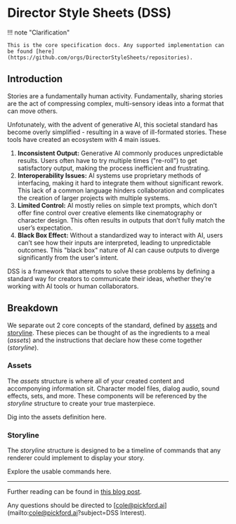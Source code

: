 # Director Style Sheets (DSS)

!!! note "Clarification"

    This is the core specification docs. Any supported implementation can be found [here](https://github.com/orgs/DirectorStyleSheets/repositories).

## Introduction

Stories are a fundamentally human activity. Fundamentally, sharing stories are the act of compressing complex, multi-sensory ideas into a format that can move others.

Unfotunately, with the advent of generative AI, this societal standard has become overly simplified - resulting in a wave of ill-formated stories. These tools have created an ecosystem with 4 main issues.

1. **Inconsistent Output:** Generative AI commonly produces unpredictable results. Users often have to try multiple times ("re-roll") to get satisfactory output, making the process inefficient and frustrating.
2. **Interoperability Issues:** AI systems use proprietary methods of interfacing, making it hard to integrate them without significant rework. This lack of a common language hinders collaboration and complicates the creation of larger projects with multiple systems.
3. **Limited Control:** AI mostly relies on simple text prompts, which don’t offer fine control over creative elements like cinematography or character design. This often results in outputs that don’t fully match the user’s expectation.
4. **Black Box Effect:** Without a standardized way to interact with AI, users can’t see how their inputs are interpreted, leading to unpredictable outcomes. This "black box" nature of AI can cause outputs to diverge significantly from the user's intent.

DSS is a framework that attempts to solve these problems by defining a standard way for creators to communicate their ideas, whether they’re working with AI tools or human collaborators.

## Breakdown

We separate out 2 core concepts of the standard, defined by [assets](#assets) and [storyline](#storyline). These pieces can be thought of as the ingredients to a meal (_assets_) and the instructions that declare how these come together (_storyline_).

### Assets

The _assets_ structure is where all of your created content and accomponying information sit. Character model files, dialog audio, sound effects, sets, and more. These components will be referenced by the _storyline_ structure to create your true masterpiece.

Dig into the assets definition here.

### Storyline

The _storyline_ structure is designed to be a timeline of commands that any renderer could implement to display your story.

Explore the usable commands here.

---

Further reading can be found in <a href="https://pickfordai.medium.com/pickford-dev-blog-003-2d421151e515" target="_blank">this blog post</a>.

Any questions should be directed to [cole@pickford.ai](mailto:cole@pickford.ai?subject=DSS Interest).
